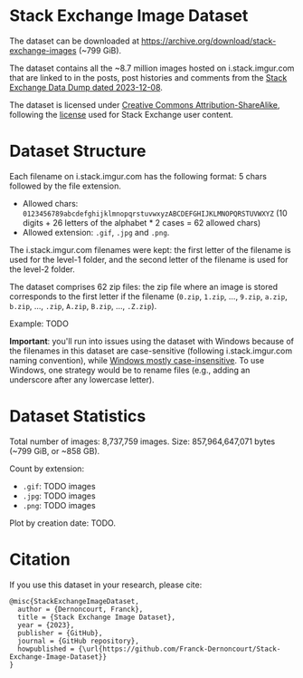 # Stack Exchange Image Dataset

The dataset can be downloaded at https://archive.org/download/stack-exchange-images (~799 GiB).

The dataset contains all the ~8.7 million images hosted on i.stack.imgur.com that are linked to in the posts, post histories and comments from the [Stack Exchange Data Dump dated 2023-12-08](https://archive.org/details/stack-exchange-data-dump-2023-12-08_20231222).

The dataset is licensed under [Creative Commons Attribution-ShareAlike](https://creativecommons.org/licenses/by-sa/4.0/), following the [license](https://stackoverflow.com/help/licensing) used for Stack Exchange user content.


# Dataset Structure

Each filename on i.stack.imgur.com has the following format: 5 chars followed by the file extension.

- Allowed chars: `0123456789abcdefghijklmnopqrstuvwxyzABCDEFGHIJKLMNOPQRSTUVWXYZ` (10 digits + 26 letters of the alphabet * 2 cases = 62 allowed chars)
- Allowed extension: `.gif`, `.jpg` and `.png`.

The i.stack.imgur.com filenames were kept: the first letter of the filename is used for the level-1 folder, and the second letter of the filename is used for the level-2 folder.

The dataset comprises 62 zip files: the zip file where an image is stored corresponds to the first letter if the filename (`0.zip`, `1.zip`, ..., `9.zip`, `a.zip`, `b.zip`, ..., `.zip`, `A.zip`, `B.zip`, ..., `.Z.zip`).

Example: TODO

**Important**: you'll run into issues using the dataset with Windows because of the filenames in this dataset are case-sensitive (following i.stack.imgur.com naming convention), while [Windows mostly case-insensitive](https://superuser.com/q/165975/116475). To use Windows, one strategy would be to rename files (e.g., adding an underscore after any lowercase letter).

# Dataset Statistics

Total number of images: 8,737,759 images. Size: 857,964,647,071 bytes (~799 GiB, or ~858 GB).

Count by extension:

- `.gif`: TODO images
- `.jpg`: TODO images 
- `.png`: TODO images

Plot by creation date: TODO.


# Citation

If you use this dataset in your research, please cite:

```
@misc{StackExchangeImageDataset,
  author = {Dernoncourt, Franck},
  title = {Stack Exchange Image Dataset},
  year = {2023},
  publisher = {GitHub},
  journal = {GitHub repository},
  howpublished = {\url{https://github.com/Franck-Dernoncourt/Stack-Exchange-Image-Dataset}}
}
```
